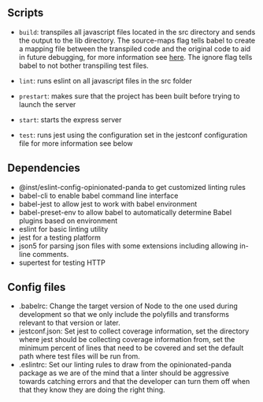 ## Scripts
* `build`: transpiles all javascript files located in the src directory and
sends the output to the lib directory. The source-maps flag tells babel to
create a mapping file between the transpiled code and the original code to aid
in future debugging, for more information see
[here](https://www.html5rocks.com/en/tutorials/developertools/sourcemaps/). The
ignore flag tells babel to not bother transpiling test files.

* `lint`: runs eslint on all javascript files in the src folder

* `prestart`: makes sure that the project has been built before trying to
launch the server

* `start`: starts the express server

* `test`: runs jest using the configuration set in the jestconf configuration
file for more information see below

## Dependencies
* @inst/eslint-config-opinionated-panda to get customized linting rules
* babel-cli to enable babel command line interface
* babel-jest to allow jest to work with babel environment
* babel-preset-env to allow babel to automatically determine Babel plugins
based on environment
* eslint for basic linting utility
* jest for a testing platform
* json5 for parsing json files with some extensions including allowing in-line
comments.
* supertest for testing HTTP

## Config files
* .babelrc: Change the target version of Node to the one used during development
so that we only include the polyfills and transforms relevant to that version
or later.
* jestconf.json: Set jest to collect coverage information, set the directory
where jest should be collecting coverage information from, set the minimum
percent of lines that need to be covered and set the default path where
test files will be run from.
* .eslintrc: Set our linting rules to draw from the opinionated-panda package
as we are of the mind that a linter should be aggressive towards catching
errors and that the developer can turn them off when that they know they are
doing the right thing.
